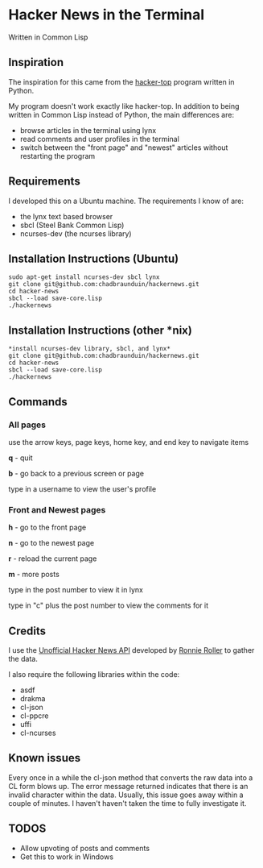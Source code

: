 
# Hacker News in the Terminal

Written in Common Lisp

## Inspiration
The inspiration for this came from the [hacker-top](http://www.catonmat.net/blog/follow-hacker-news-from-the-console/) program written in Python.

My program doesn't work exactly like hacker-top. In addition to being written in Common Lisp instead of Python, the main differences are:

* browse articles in the terminal using lynx
* read comments and user profiles in the terminal
* switch between the "front page" and "newest" articles without restarting the program

## Requirements
I developed this on a Ubuntu machine. The requirements I know of are:

* the lynx text based browser
* sbcl (Steel Bank Common Lisp)
* ncurses-dev (the ncurses library)

## Installation Instructions (Ubuntu)
    sudo apt-get install ncurses-dev sbcl lynx
    git clone git@github.com:chadbraunduin/hackernews.git
    cd hacker-news
    sbcl --load save-core.lisp
    ./hackernews

## Installation Instructions (other *nix)
    *install ncurses-dev library, sbcl, and lynx*
    git clone git@github.com:chadbraunduin/hackernews.git
    cd hacker-news
    sbcl --load save-core.lisp
    ./hackernews

## Commands
### All pages
use the arrow keys, page keys, home key, and end key to navigate items

**q** - quit

**b** - go back to a previous screen or page

type in a username to view the user's profile

### Front and Newest pages
**h** - go to the front page

**n** - go to the newest page

**r** - reload the current page

**m** - more posts

type in the post number to view it in lynx

type in "c" plus the post number to view the comments for it

## Credits
I use the [Unofficial Hacker News API](http://api.ihackernews.com/) developed by [Ronnie Roller](http://ronnieroller.com/) to gather the data.

I also require the following libraries within the code:

* asdf
* drakma
* cl-json
* cl-ppcre
* uffi
* cl-ncurses

## Known issues
Every once in a while the cl-json method that converts the raw data into a CL form blows up. The error message returned indicates that there is an invalid character within the data. Usually, this issue goes away within a couple of minutes. I haven't haven't taken the time to fully investigate it.

## TODOS
* Allow upvoting of posts and comments
* Get this to work in Windows
